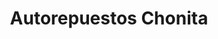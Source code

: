 ---
title: "Autorepuestos Chonita"
url: /san-pedro-la-laguna/autorepuestos-chonita/
shop: Autoteile
---